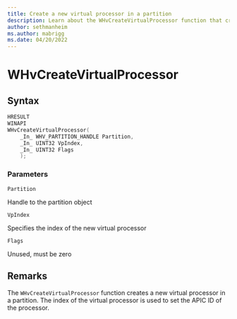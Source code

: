 ```yaml
---
title: Create a new virtual processor in a partition
description: Learn about the WHvCreateVirtualProcessor function that creates a new virtual processor in a partition.
author: sethmanheim
ms.author: mabrigg
ms.date: 04/20/2022
---
```


# WHvCreateVirtualProcessor

## Syntax

```C
HRESULT
WINAPI
WHvCreateVirtualProcessor(
    _In_ WHV_PARTITION_HANDLE Partition,
    _In_ UINT32 VpIndex,
    _In_ UINT32 Flags
    );
```

### Parameters

`Partition`

Handle to the partition object

`VpIndex`

 Specifies the index of the new virtual processor

`Flags`

Unused, must be zero
  

## Remarks

The `WHvCreateVirtualProcessor` function creates a new virtual processor in a partition. The index of the virtual processor is used to set the APIC ID of the processor. 
